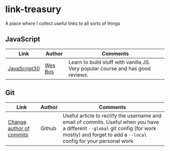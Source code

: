 # link-treasury
A place where I collect useful links to all sorts of things

## JavaScript

|Link|Author|Comments|
|-|-|-|
|[JavaScript30](https://javascript30.com/)|[Wes Bos](http://wesbos.com/)|Learn to build stuff with vanilla JS. Very popular course and has good reviews.|

## Git

|Link|Author|Comments|
|-|-|-|
|[Change author of commits](https://help.github.com/articles/changing-author-info/)|Github|Useful article to rectify the username and email of commits. Useful when you have a different `--global` git config (for work mostly) and forget to add a `--local` config for your personal work|
